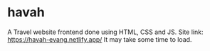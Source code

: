 # havah
A Travel website frontend done using HTML, CSS and JS.
Site link: https://havah-evang.netlify.app/
It may take some time to load.
